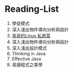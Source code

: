 # Reading-List

<ol>
  <li>學徒模式</li>
  <li>深入淺出物件導向分析與設計</li>
  <li><a href="http://linux.vbird.org/">鳥哥的Linux 私房菜</a></li>
  <li>深入淺出物件導向分析與設計</li>
  <li>深入淺出設計模式</li>
  <li>Thinking in Java</li>
  <li>Effective Java</li>
  <li>易讀程式之美學</li>
</ol> 

